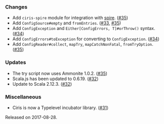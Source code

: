 ### Changes
* Add `ciris-spire` module for integration with [spire](https://github.com/non/spire). ([#35](https://github.com/vlovgr/ciris/pull/35))
* Add `ConfigSource#empty` and `fromEntries`. ([#33](https://github.com/vlovgr/ciris/pull/33), [#35](https://github.com/vlovgr/ciris/pull/35))
* Add `ConfigException` and `Either[ConfigErrors, T]#orThrow()` syntax. ([#34](https://github.com/vlovgr/ciris/pull/34))
* Add `ConfigErrors#toException` for converting to `ConfigException`. ([#34](https://github.com/vlovgr/ciris/pull/34))
* Add `ConfigReader#collect`, `mapTry`, `mapCatchNonFatal`, `fromTryOption`. ([#35](https://github.com/vlovgr/ciris/pull/35))

### Updates
* The try script now uses Ammonite 1.0.2. ([#35](https://github.com/vlovgr/ciris/pull/35))
* Scala.js has been updated to 0.6.19. ([#32](https://github.com/vlovgr/ciris/pull/32))
* Update to Scala 2.12.3. ([#32](https://github.com/vlovgr/ciris/pull/32))

### Miscellaneous
* Ciris is now a Typelevel incubator library. ([#31](https://github.com/vlovgr/ciris/pull/31))

Released on 2017-08-28.
